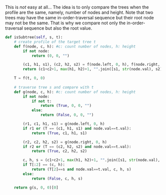 This is *not* easy at all... The idea is to only compare the trees when the profile are the same, namely, number of nodes and height. Note that two trees may have the same in-order-traversal sequence but their root node may not be the same. That is why we compare not only the in-order-traversal sequence but also the root value.
```python
def isSubtree(self, s, t):
	# create profile of the target tree t
	def f(node, c, h): #c: count number of nodes, h: height
		if not node: 
			return (0, 0, "")

		(c1, h1, s1), (c2, h2, s2) = f(node.left, 0, h), f(node.right, 0, h)
		return (c1+c2+1, max(h1, h2)+1, "".join([s1, str(node.val), s2]))

	T = f(t, 0, 0)
	
	# traverse tree s and compare with t
	def g(node, c, h): #c: count number of nodes, h: height
		if not node:
			if not t:
				return (True, 0, 0, "")
			else:
				return (False, 0, 0, "")

		(r1, c1, h1, s1) = g(node.left, 0, h)
		if r1 or (T == (c1, h1, s1) and node.val==t.val):
			return (True, c1, h1, s1)

		(r2, c2, h2, s2) = g(node.right, 0, h)
		if r2 or (T == (c2, h2, s2) and node.val==t.val):
			return (True, c2, h2, s2)

		c, h, s = (c1+c2+1, max(h1, h2)+1, "".join([s1, str(node.val), s2]))
		if T[:2] == (c, h):
			return (T[2]==s and node.val==t.val, c, h, s)
		else:
			return (False, c, h, s)

	return g(s, 0, 0)[0]
```
